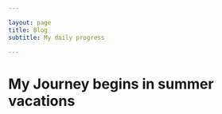 ```yaml
---

layout: page
title: Blog 
subtitle: My daily progress

---
```

# My Journey begins in summer vacations

